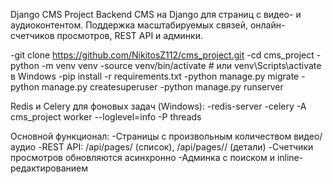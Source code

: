 Django CMS Project
Backend CMS на Django для страниц с видео- и аудиоконтентом.
Поддержка масштабируемых связей, онлайн-счетчиков просмотров, REST API и админки.

-git clone https://github.com/NikitosZ112/cms_project.git
-cd cms_project
-python -m venv venv
-source venv/bin/activate    # или venv\Scripts\activate в Windows
-pip install -r requirements.txt
-python manage.py migrate
-python manage.py createsuperuser
-python manage.py runserver

Redis и Celery для фоновых задач (Windows):
-redis-server
-celery -A cms_project worker --loglevel=info -P threads


Основной функционал:
-Страницы с произвольным количеством видео/аудио
-REST API: /api/pages/ (список), /api/pages/<id>/ (детали)
-Счетчики просмотров обновляются асинхронно
-Админка с поиском и inline-редактированием

